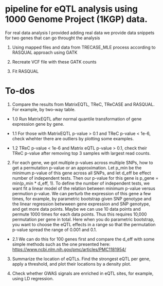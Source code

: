 # pipeline for eQTL analysis using 1000 Genome Project (1KGP) data. 
For real data analysis I provided adding real data we provide data snippets for two genes that can go throught the analysis

1. Using mapped files and data from TRECASE_MLE process according to RASQUAL approach using GATK

2. Recreate VCF file with these GATK counts

3. Fit RASQUAL

# To-dos

1. Compare the results from MatrixEQTL, TReC, TReCASE and RASQUAL. For example, by two-way table. 

+ 1.0 Run MatrixEQTL after normal quantile transformation of gene expression gene by gene. 

+ 1.1 For those with MatrixEQTL p-value > 0.1 and TReC p-value < 1e-6, check whehter there are outliers by plotting some examples. 

+ 1.2 TReC p-value < 1e-6 and Matrix eQTL p-value > 0.1, check their TReC p-value after removing top 3 samples with largest read counts. 

2. For each gene, we got multiple p-values across multiple SNPs, how to get a permutation p-value or an approximation. Let p_min be the minimum p-value of this gene across all SNPs, and let d_eff be effect number of independent tests. Then our p-value for this gene is p_gene = min(p_min * d_eff, 1). To define the number of independent tests, we want fit a linear model of the relation between minimum p-value versus permution p-value. We can perturb the expression of this gene a few times, for example, by parametric bootstrap given SNP genotype and the linear regression betwween gene expression and SNP genotype, and get more data points. Maybe we can use 10 data points and permute 1000 times for each data points. Thus this requires 10,000 permutation per gene in total. Here when you do parametric bootstrap, you want to choose the eQTL effects in a range so that the permutation p-value spread the range of 0.001 and 0.1. 

+ 2.1 We can do this for 100 genes first and compare the d_eff with some simple methods such as the one presented here: 
https://www.ncbi.nlm.nih.gov/pmc/articles/PMC1181954/

3. Summarize the location of eQTLs. Find the strongest eQTL per gene, apply a threshold, and plot their locations by a density plot. 

4. Check whether GWAS signals are enriched in eQTL sites, for example, using LD regression. 
